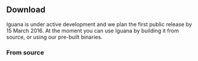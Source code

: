 
<div markdown="1">

## Download

<p>Iguana is under active development and we plan the first public release by 15 
March 2016. At the moment you can use Iguana by building it from source, or
using our pre-built binaries.</p>

### From source


</div>
